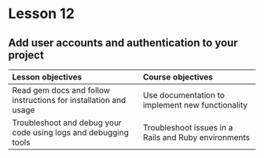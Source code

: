 # Lesson 12
## Add user accounts and authentication to your project

| Lesson objectives                            | Course objectives                        |
|:---------------------------------------------|:-----------------------------------------|
| Read gem docs and follow instructions for installation and usage | Use documentation to implement new functionality | 
| Troubleshoot and debug your code using logs and debugging tools | Troubleshoot issues in a Rails and Ruby environments

